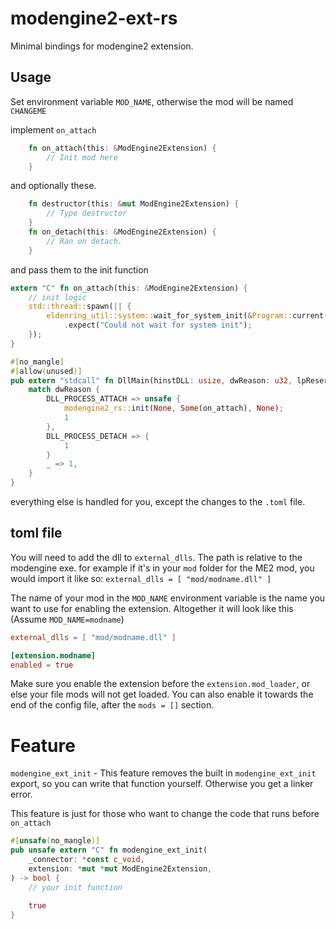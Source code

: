 # modengine2-ext-rs
Minimal bindings for modengine2 extension.

## Usage
Set environment variable `MOD_NAME`, otherwise the mod will be named `CHANGEME`

implement `on_attach`
```rust
    fn on_attach(this: &ModEngine2Extension) {
        // Init mod here
    }
```
and optionally these.
```rust
    fn destructor(this: &mut ModEngine2Extension) {
        // Type destructor
    }
    fn on_detach(this: &ModEngine2Extension) {
        // Ran on detach.
    }
```
and pass them to the init function
```rust
extern "C" fn on_attach(this: &ModEngine2Extension) {
    // init logic
    std::thread::spawn(|| {
        eldenring_util::system::wait_for_system_init(&Program::current(), Duration::from_secs(60))
            .expect("Could not wait for system init");
    });
}

#[no_mangle]
#[allow(unused)]
pub extern "stdcall" fn DllMain(hinstDLL: usize, dwReason: u32, lpReserved: *mut usize) -> i32 {
    match dwReason {
        DLL_PROCESS_ATTACH => unsafe {
            modengine2_rs::init(None, Some(on_attach), None);
            1
        },
        DLL_PROCESS_DETACH => {
            1
        }
        _ => 1,
    }
}
```
everything else is handled for you, except the changes to the `.toml` file.

## toml file
You will need to add the dll to `external_dlls`. The path is relative to the modengine exe.
for example if it's in your `mod` folder for the ME2 mod, you would import it like so: `external_dlls = [ "mod/modname.dll" ]`

The name of your mod in the `MOD_NAME` environment variable is the name you want
to use for enabling the extension. Altogether it will look like this (Assume `MOD_NAME=modname`)

```toml
external_dlls = [ "mod/modname.dll" ]

[extension.modname]
enabled = true
```
Make sure you enable the extension before the `extension.mod_loader`, or else your file mods
will not get loaded. You can also enable it towards the end of the config file, after the `mods = []`
section.

# Feature
`modengine_ext_init` - This feature removes the built in `modengine_ext_init` 
export, so you can write that function yourself. Otherwise you get a linker error.

This feature is just for those who want to change the code that runs before `on_attach`
```rust
#[unsafe(no_mangle)]
pub unsafe extern "C" fn modengine_ext_init(
    _connector: *const c_void,
    extension: *mut *mut ModEngine2Extension,
) -> bool {
    // your init function

    true
}
```
